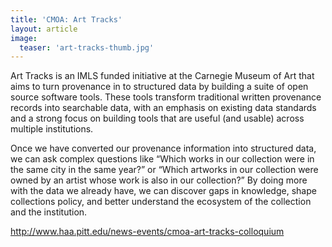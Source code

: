 ```yaml
---
title: 'CMOA: Art Tracks'
layout: article
image:
  teaser: 'art-tracks-thumb.jpg'
---
```


Art Tracks is an IMLS funded initiative at the Carnegie Museum of Art that aims to turn provenance in to structured data by building a suite of open source software tools.  These tools transform traditional written provenance records into searchable data, with an emphasis on existing data standards and a strong focus on building tools that are useful (and usable) across multiple institutions.

Once we have converted our provenance information into structured data, we can ask complex questions like “Which works in our collection were in the same city in the same year?” or “Which artworks in our collection were owned by an artist whose work is also in our collection?” By doing more with the data we already have, we can discover gaps in knowledge, shape collections policy, and better understand the ecosystem of the collection and the institution.

<http://www.haa.pitt.edu/news-events/cmoa-art-tracks-colloquium>